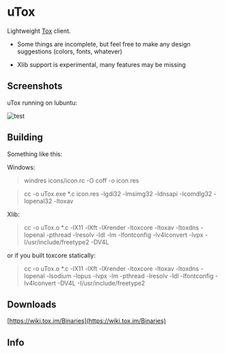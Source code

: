 # uTox

Lightweight [Tox](https://github.com/irungentoo/ProjectTox-Core) client.

* Some things are incomplete, but feel free to make any design suggestions (colors, fonts, whatever)

* Xlib support is experimental, many features may be missing

## Screenshots

uTox running on lubuntu:

![test](https://raw.github.com/notsecure/uTox/master/images/uTox.png "uTox running on lubuntu")


## Building

Something like this:

Windows:

> windres icons/icon.rc -O coff -o icon.res

> cc -o uTox.exe *.c icon.res -lgdi32 -lmsimg32 -ldnsapi -lcomdlg32 -lopenal32 -ltoxav

Xlib:

> cc -o uTox.o *.c -lX11 -lXft -lXrender -ltoxcore -ltoxav -ltoxdns -lopenal -pthread -lresolv -ldl -lm -lfontconfig -lv4lconvert -lvpx -I/usr/include/freetype2 -DV4L

or if you built toxcore statically:

> cc -o uTox.o *.c -lX11 -lXft -lXrender -ltoxcore -ltoxav -ltoxdns -lopenal -lsodium -lopus -lvpx -lm -pthread -lresolv -ldl -lfontconfig -lv4lconvert -DV4L -I/usr/include/freetype2


## Downloads

[https://wiki.tox.im/Binaries](https://wiki.tox.im/Binaries)

## Info



